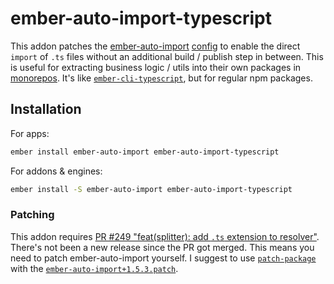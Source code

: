 # ember-auto-import-typescript

This addon patches the [ember-auto-import][ember-auto-import]
[config][ember-auto-import-config] to enable the direct `import` of `.ts` files
without an additional build / publish step in between. This is useful for
extracting business logic / utils into their own packages in
[monorepos][workspaces].
It's like [`ember-cli-typescript`][ember-cli-typescript], but for regular npm
packages.

[ember-auto-import]: https://github.com/ef4/ember-auto-import
[ember-auto-import-config]: https://github.com/ef4/ember-auto-import#customizing-build-behavior
[workspaces]: https://yarnpkg.com/lang/en/docs/workspaces/
[ember-cli-typescript]: https://github.com/typed-ember/ember-cli-typescript

## Installation

For apps:

```bash
ember install ember-auto-import ember-auto-import-typescript
```

For addons & engines:

```bash
ember install -S ember-auto-import ember-auto-import-typescript
```

### Patching

This addon requires
[PR #249 "feat(splitter): add `.ts` extension to resolver"][pr-249]. There's not
been a new release since the PR got merged. This means you need to patch
ember-auto-import yourself. I suggest to use [`patch-package`][patch-package]
with the [`ember-auto-import+1.5.3.patch`][patch-file].

[pr-249]: https://github.com/ef4/ember-auto-import/pull/249
[patch-package]: https://github.com/ds300/patch-package#readme
[patch-file]: /patches/ember-auto-import+1.5.3.patch
